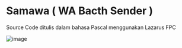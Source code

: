 # Samawa ( WA Bacth Sender )

Source Code ditulis dalam bahasa Pascal menggunakan Lazarus FPC

![image](https://github.com/user-attachments/assets/09f510ac-4878-4a9f-b9c1-01fd7e450dc5)





